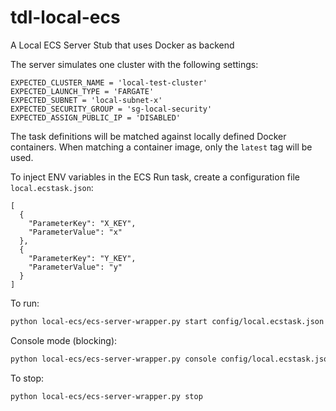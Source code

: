 # tdl-local-ecs

A Local ECS Server Stub that uses Docker as backend

The server simulates one cluster with the following settings:
```
EXPECTED_CLUSTER_NAME = 'local-test-cluster'
EXPECTED_LAUNCH_TYPE = 'FARGATE'
EXPECTED_SUBNET = 'local-subnet-x'
EXPECTED_SECURITY_GROUP = 'sg-local-security'
EXPECTED_ASSIGN_PUBLIC_IP = 'DISABLED'
```

The task definitions will be matched against locally defined Docker containers.
When matching a container image, only the `latest` tag will be used.

To inject ENV variables in the ECS Run task, create a configuration file `local.ecstask.json`:
```
[
  {
    "ParameterKey": "X_KEY",
    "ParameterValue": "x"
  },
  {
    "ParameterKey": "Y_KEY",
    "ParameterValue": "y"
  }
]
```


To run:
```bash
python local-ecs/ecs-server-wrapper.py start config/local.ecstask.json
```

Console mode (blocking):
```bash
python local-ecs/ecs-server-wrapper.py console config/local.ecstask.json
```

To stop:
```bash
python local-ecs/ecs-server-wrapper.py stop
```

